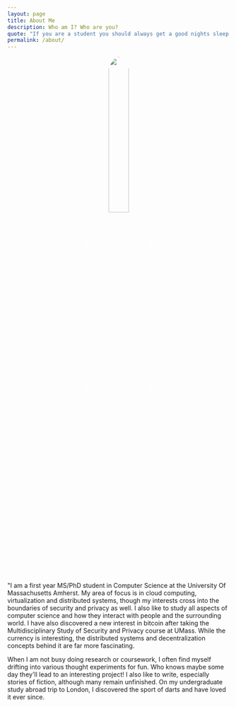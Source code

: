 ```yaml
---
layout: page
title: About Me
description: Who am I? Who are you?
quote: "If you are a student you should always get a good nights sleep unless you have come to the good part of your book, and then you should stay up all night and let your schoolwork fall by the wayside, a phrase which means 'flunk'. -- Lemony Snicket"
permalink: /about/
---
```


<center><img src = "{{ site.url }}/images/{{ site.owner.avatar }}" style = "border: 1px #fff solid; border-radius: 100%; width: 30%;"></center>


<span class = "initial">"I</span> am a first year MS/PhD student in Computer Science at the University Of Massachusetts Amherst. My area of focus is in cloud computing, virtualization and distributed systems, though my interests cross into the boundaries of security and privacy as well. I also like to study all aspects of computer science and how they interact with people and the surrounding world. I have also discovered a new interest in bitcoin after taking the Multidisciplinary Study of Security and Privacy course at UMass. While the currency is interesting, the distributed systems and decentralization concepts behind it are far more fascinating.

When I am not busy doing research or coursework, I often find myself drifting into various thought experiments for fun. Who knows maybe some day they'll lead to an interesting project! I also like to write, especially stories of fiction, although many remain unfinished. On my undergraduate study abroad trip to London, I discovered the sport of darts and have loved it ever since.
